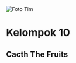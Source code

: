 <img src="https://github.com/RizkyFirmansyah-com/-tim/blob/main/tim.png" alt="Foto Tim">


# Kelompok 10


## Cacth The Fruits




